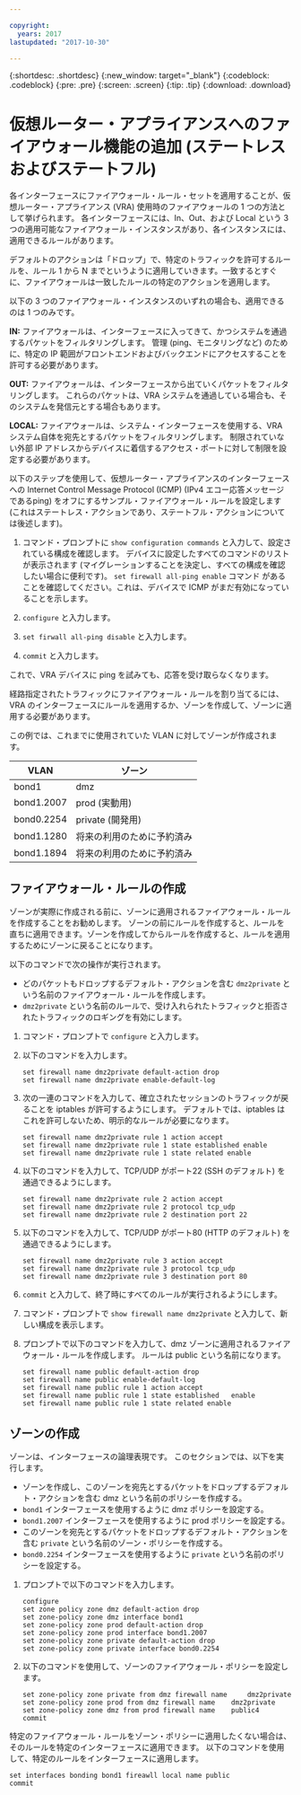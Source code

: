 ```yaml
---

copyright:
  years: 2017
lastupdated: "2017-10-30"

---
```


{:shortdesc: .shortdesc}
{:new_window: target="_blank"}
{:codeblock: .codeblock}
{:pre: .pre}
{:screen: .screen}
{:tip: .tip}
{:download: .download}

# 仮想ルーター・アプライアンスへのファイアウォール機能の追加 (ステートレスおよびステートフル)
各インターフェースにファイアウォール・ルール・セットを適用することが、仮想ルーター・アプライアンス (VRA) 使用時のファイアウォールの 1 つの方法として挙げられます。 各インターフェースには、In、Out、および Local という 3 つの適用可能なファイアウォール・インスタンスがあり、各インスタンスには、適用できるルールがあります。 

デフォルトのアクションは「ドロップ」で、特定のトラフィックを許可するルールを、ルール 1 から N までというように適用していきます。一致するとすぐに、ファイアウォールは一致したルールの特定のアクションを適用します。

以下の 3 つのファイアウォール・インスタンスのいずれの場合も、適用できるのは 1 つのみです。

**IN:** ファイアウォールは、インターフェースに入ってきて、かつシステムを通過するパケットをフィルタリングします。 管理 (ping、モニタリングなど) のために、特定の IP 範囲がフロントエンドおよびバックエンドにアクセスすることを許可する必要があります。

**OUT:** ファイアウォールは、インターフェースから出ていくパケットをフィルタリングします。 これらのパケットは、VRA システムを通過している場合も、そのシステムを発信元とする場合もあります。

**LOCAL:** ファイアウォールは、システム・インターフェースを使用する、VRA システム自体を宛先とするパケットをフィルタリングします。 制限されていない外部 IP アドレスからデバイスに着信するアクセス・ポートに対して制限を設定する必要があります。

以下のステップを使用して、仮想ルーター・アプライアンスのインターフェースへの Internet Control Message Protocol (ICMP) (IPv4 エコー応答メッセージであるping) をオフにするサンプル・ファイアウォール・ルールを設定します (これはステートレス・アクションであり、ステートフル・アクションについては後述します)。

1. コマンド・プロンプトに `show configuration commands` と入力して、設定されている構成を確認します。 デバイスに設定したすべてのコマンドのリストが表示されます (マイグレーションすることを決定し、すべての構成を確認したい場合に便利です)。 `set firewall all-ping enable` コマンド があることを確認してください。これは、デバイスで ICMP がまだ有効になっていることを示します。

2. `configure` と入力します。

3. `set firwall all-ping disable` と入力します。

4. `commit` と入力します。

これで、VRA デバイスに ping を試みても、応答を受け取らなくなります。

経路指定されたトラフィックにファイアウォール・ルールを割り当てるには、VRA のインターフェースにルールを適用するか、ゾーンを作成して、ゾーンに適用する必要があります。

この例では、これまでに使用されていた VLAN に対してゾーンが作成されます。

 VLAN | ゾーン 
 ---- | ---- 
bond1 | dmz
bond1.2007 | prod (実動用)
bond0.2254 | private (開発用)
bond1.1280 | 将来の利用のために予約済み
bond1.1894 | 将来の利用のために予約済み

## ファイアウォール・ルールの作成
ゾーンが実際に作成される前に、ゾーンに適用されるファイアウォール・ルールを作成することをお勧めします。 ゾーンの前にルールを作成すると、ルールを直ちに適用できます。ゾーンを作成してからルールを作成すると、ルールを適用するためにゾーンに戻ることになります。

以下のコマンドで次の操作が実行されます。

* どのパケットもドロップするデフォルト・アクションを含む `dmz2private` という名前のファイアウォール・ルールを作成します。
* `dmz2private` という名前のルールで、受け入れられたトラフィックと拒否されたトラフィックのロギングを有効にします。

1. コマンド・プロンプトで `configure` と入力します。

2. 以下のコマンドを入力します。

	~~~
	set firewall name dmz2private default-action drop
	set firewall name dmz2private enable-default-log
	~~~

3. 次の一連のコマンドを入力して、確立されたセッションのトラフィックが戻ることを iptables が許可するようにします。 デフォルトでは、iptables はこれを許可しないため、明示的なルールが必要になります。

	~~~
	set firewall name dmz2private rule 1 action accept
	set firewall name dmz2private rule 1 state established enable
	set firewall name dmz2private rule 1 state related enable
	~~~

4. 以下のコマンドを入力して、TCP/UDP がポート22 (SSH のデフォルト) を通過できるようにします。
	
	~~~
	set firewall name dmz2private rule 2 action accept
	set firewall name dmz2private rule 2 protocol tcp_udp
	set firewall name dmz2private rule 2 destination port 22
	~~~

5. 以下のコマンドを入力して、TCP/UDP がポート80 (HTTP のデフォルト) を通過できるようにします。

	~~~
	set firewall name dmz2private rule 3 action accept
	set firewall name dmz2private rule 3 protocol tcp_udp
	set firewall name dmz2private rule 3 destination port 80
	~~~

6. `commit` と入力して、終了時にすべてのルールが実行されるようにします。

7. コマンド・プロンプトで `show firewall name dmz2private` と入力して、新しい構成を表示します。

8. プロンプトで以下のコマンドを入力して、dmz ゾーンに適用されるファイアウォール・ルールを作成します。 ルールは public という名前になります。 

	~~~
	set firewall name public default-action drop
	set firewall name public enable-default-log
	set firewall name public rule 1 action accept
	set firewall name public rule 1 state established 	enable
	set firewall name public rule 1 state related enable
	~~~
	
## ゾーンの作成

ゾーンは、インターフェースの論理表現です。 このセクションでは、以下を実行します。

* ゾーンを作成し、このゾーンを宛先とするパケットをドロップするデフォルト・アクションを含む dmz という名前のポリシーを作成する。
* `bond1` インターフェースを使用するように dmz ポリシーを設定する。
* `bond1.2007` インターフェースを使用するように prod ポリシーを設定する。
* このゾーンを宛先とするパケットをドロップするデフォルト・アクションを含む `private` という名前のゾーン・ポリシーを作成する。
* `bond0.2254` インターフェースを使用するように `private` という名前のポリシーを設定する。

1. プロンプトで以下のコマンドを入力します。

	~~~
	configure
	set zone policy zone dmz default-action drop
	set zone-policy zone dmz interface bond1
	set zone-policy zone prod default-action drop
	set zone-policy zone prod interface bond1.2007
	set zone-policy zone private default-action drop
	set zone-policy zone private interface bond0.2254
	~~~
	
2. 以下のコマンドを使用して、ゾーンのファイアウォール・ポリシーを設定します。

	~~~
	set zone-policy zone private from dmz firewall name 	dmz2private
	set zone-policy zone prod from dmz firewall name 	dmz2private
	set zone-policy zone dmz from prod firewall name 	public4
	commit
	~~~
	
特定のファイアウォール・ルールをゾーン・ポリシーに適用したくない場合は、そのルールを特定のインターフェースに適用できます。 以下のコマンドを使用して、特定のルールをインターフェースに適用します。

~~~
set interfaces bonding bond1 fireawll local name public
commit
~~~
